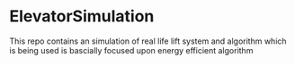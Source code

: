 ElevatorSimulation
==================

This repo contains an simulation of real life lift system and algorithm which is being used is bascially focused upon
energy efficient algorithm
